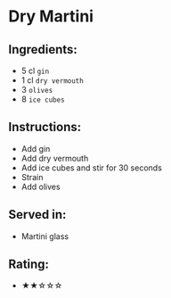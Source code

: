 # Dry Martini

## Ingredients:
- 5 cl `gin`
- 1 cl `dry vermouth`
- 3 `olives` <!-- - 1 `lemon peel` -->
- 8 `ice cubes`

## Instructions:
- Add gin
- Add dry vermouth
- Add ice cubes and stir for 30 seconds
- Strain
- Add olives <!-- - Add lemon peel -->

## Served in:
- Martini glass

## Rating:
- ★★☆☆☆